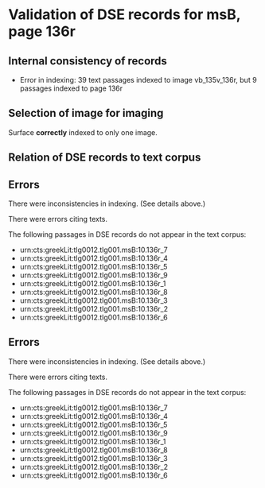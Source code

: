 # Validation of DSE records for msB, page 136r

## Internal consistency of records

- Error in indexing: 39 text passages indexed to image vb_135v_136r, but 9 passages indexed to page 136r


## Selection of image for imaging

Surface **correctly** indexed to only one image.



## Relation of DSE records to text corpus

## Errors

There were inconsistencies in indexing. (See details above.)

There were errors citing texts. 

The following passages in DSE records do not appear in the text corpus:

-  urn:cts:greekLit:tlg0012.tlg001.msB:10.136r_7
-  urn:cts:greekLit:tlg0012.tlg001.msB:10.136r_4
-  urn:cts:greekLit:tlg0012.tlg001.msB:10.136r_5
-  urn:cts:greekLit:tlg0012.tlg001.msB:10.136r_9
-  urn:cts:greekLit:tlg0012.tlg001.msB:10.136r_1
-  urn:cts:greekLit:tlg0012.tlg001.msB:10.136r_8
-  urn:cts:greekLit:tlg0012.tlg001.msB:10.136r_3
-  urn:cts:greekLit:tlg0012.tlg001.msB:10.136r_2
-  urn:cts:greekLit:tlg0012.tlg001.msB:10.136r_6



## Errors

There were inconsistencies in indexing. (See details above.)

There were errors citing texts. 

The following passages in DSE records do not appear in the text corpus:

-  urn:cts:greekLit:tlg0012.tlg001.msB:10.136r_7
-  urn:cts:greekLit:tlg0012.tlg001.msB:10.136r_4
-  urn:cts:greekLit:tlg0012.tlg001.msB:10.136r_5
-  urn:cts:greekLit:tlg0012.tlg001.msB:10.136r_9
-  urn:cts:greekLit:tlg0012.tlg001.msB:10.136r_1
-  urn:cts:greekLit:tlg0012.tlg001.msB:10.136r_8
-  urn:cts:greekLit:tlg0012.tlg001.msB:10.136r_3
-  urn:cts:greekLit:tlg0012.tlg001.msB:10.136r_2
-  urn:cts:greekLit:tlg0012.tlg001.msB:10.136r_6



